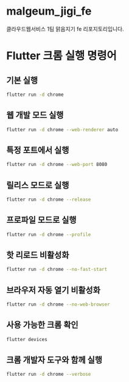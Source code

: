 # malgeum_jigi_fe

클라우드웹서비스 1팀 맑음지기 fe 리포지토리입니다.




# Flutter 크롬 실행 명령어

## 기본 실행
```bash
flutter run -d chrome
```

## 웹 개발 모드 실행
```bash
flutter run -d chrome --web-renderer auto
```

## 특정 포트에서 실행
```bash
flutter run -d chrome --web-port 8080
```

## 릴리스 모드로 실행
```bash
flutter run -d chrome --release
```

## 프로파일 모드로 실행
```bash
flutter run -d chrome --profile
```

## 핫 리로드 비활성화
```bash
flutter run -d chrome --no-fast-start
```

## 브라우저 자동 열기 비활성화
```bash
flutter run -d chrome --no-web-browser
```

## 사용 가능한 크롬 확인
```bash
flutter devices
```

## 크롬 개발자 도구와 함께 실행
```bash
flutter run -d chrome --verbose
```